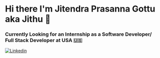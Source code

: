 # Hi there I'm Jitendra Prasanna Gottu aka Jithu 👋
### Currently Looking for an Internship as a Software Developer/ Full Stack Developer at USA 🇺🇸

[![Linkedin](https://img.shields.io/badge/-LinkedIn-blue?style=flat&logo=Linkedin&logoColor=white)](https://www.linkedin.com/in/jgottu)

<!--
**jithu741/jithu741** is a ✨ _special_ ✨ repository because its `README.md` (this file) appears on your GitHub profile.

Here are some ideas to get you started:

- 🔭 I’m currently working on ...
- 🌱 I’m currently learning ...
- 👯 I’m looking to collaborate on ...
- 🤔 I’m looking for help with ...
- 💬 Ask me about ...
- 📫 How to reach me: ...
- 😄 Pronouns: ...
- ⚡ Fun fact: ...
-->
